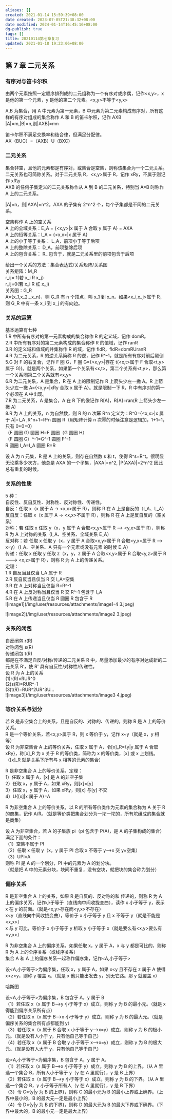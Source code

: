 ```yaml
---
aliases: []
created: 2021-01-14 15:59:39+08:00
date created: 2023-07-05T21:38:32+08:00
date modified: 2024-01-14T16:45:16+08:00
dg-publish: true
tags: []
title: 20210114第七章复习
updated: 2021-01-18 19:23:06+08:00
---
```


## 第 7 章 二元关系
### 有序对与笛卡尔积
由两个元素按照一定顺序排列成的二元组称为一个有序对或序偶，记作\<x,y\>，x 是他的第一个元素，y 是他的第二个元素。\<x,y\>不等于\<y,x\>

A,B 为集合，用 A 中元素为第一元素，B 中元素为第二元素构成有序对，所有这样的有序对组成的集合称作 A 和 B 的笛卡尔积，记作 AXB  
\|A\|=m,\|B\|=n,则\|AXB\|=mn

笛卡尔积不满足交换率和结合律，但满足分配律。  
AX（BUC）=（AXB）U（BXC）
### 
### 二元关系
集合非空，且他的元素都是有序对，或集合是空集，则称该集合为一个二元关系。二元关系也可简称关系。对于二元关系 R，\<x,y\>属于 R，记作 xRy，不属于则记作 xR\y  
AXB 的任何子集定义的二元关系称作从 A 到 B 的二元关系，特别当 A=B 时称作 A 上的二元关系。

\|A\|=n，则\|AXA\|=n^2，AXA 的子集有 2^n^2 个，每个子集都是不同的二元关系。

空集称作 A 上的空关系  
A 上的全域关系：E_A = {\<x,y\>\|x 属于 A 合取 y 属于 A} = AXA  
A 上的恒等关系：I_A = {\<x,x\>\|x 属于 A}  
A 上的小于等于关系： L_A，前项小于等于后项  
A 上的整除关系： D_A，前项整除后项  
A 上的包含关系： R_ 包含于，就是二元关系里的前项包含于后项

给出一个关系的方法：集合表达式/关系矩阵/关系图  
关系矩阵：M_R  
r_ij= 1(若 x_i R x_j)  
r_ij=0(若 x_i R 杠 x_j)  
关系图：G_R  
A={x_1,x_2…x_n}，则 G_R 有 n 个顶点，叫 x_1 到 x_n。如果\<x_i,x_j\>属于 R，则 G_R 中有一条 x_i 到 x_j 的有向边。

### 关系的运算
基本运算有七种  
1.R 中所有有序对的第一元素构成的集合称作 R 的定义域，记作 domR。  
2.R 中所有有序对的第二元素构成的集合称作 R 的值域，记作 ranR  
3.R 的定义域和值域的并集称作 R 的域，记作 fldR，fldR=domRUranR  
4.R 为二元关系，R 的逆关系简称 R 的逆，记作 R^-1，就是所有有序对前后颠倒  
5.G 对 F 的右复合，记作 F 圈 G，F 圈 G={\<x,y\>\|存在 t(\<x,t\>属于 F 合取\<t,y\>属于 G)}。就是两个关系，如果第一个关系有\<x,t\>，第二个关系有\<t,y\>，那么第一个关系圈第二个关系就有\<x,y\>  
6.R 为二元关系，A 是集合，R 在 A 上的限制记作 R 上箭头少左一撇 A。R 上箭头少左一撇 A={\<x,y\>\|xRy 合取 x 属于 A}。就是限制一下 R，R 中有序对的第一个必须在 A 中出现。  
7.R 为二元关系，A 是集合，A 在 R 下的像记作 R\[A\]，R\[A\]=ran(R 上箭头少左一撇 A)  
8.R 为 A 上的关系，n 为自然数，则 R 的 n 次幂 R^n 定义为：R^0={\<x,x\>\|x 属于 A\|=I_A ,R^n+1=R^n 圆圈 R（用矩阵计算 n 次幂的时候注意是逻辑加，1+1=1，只有 0+0=0）  
（F 圆圈 G) 圆圈 H=F 圆圈（G 圆圈 H）  
（F 圆圈 G）^-1=G^-1 圆圈 F^-1  
R 圆圈 I_A=I_A 圆圈 R=R  

设 A 为 n 元集，R 是 A 上的关系，则存在自然数 s 和 t，使得 R^s=R^t。很明显无论乘多少次方，他总是 AXA 的一个子集，\|AXA\|=n^2, \|P(AXA)\|=2^n^2 因此总有重复的时候。

### 关系的性质
5 种：  
自反性、反自反性、对称性、反对称性、传递性。  
自反：任取 x（x 属于 A -\> \<x,x\>属于 R），则称 R 在 A 上是自反的（I_A、L_A）  
反自反：任取 x（x 属于 A -\> \<x,x\>不属于 R），则称 R 在 A 上是反自反的（空关系）  
对称：若 任取 x 任取 y（x，y 属于 A 合取\<x,y\>属于 R --\> \<y,x\>属于 R），则称 R 为 A 上对称的关系（I_A、空关系、全域关系 E_A）  
反对称：若 任取 x 任取 y（x，y 属于 A 合取\<x,y\>属于 R 合取\<y,x\>属于 R --\> x=y）（I_A、空关系、A 只有一个元素或没有元素 的时候 E_A）  
传递：任取 x 任取 y 任取 z（x，y，z 属于 A 合取\<x,y\>属于 R 合取\<y,z\>属于 R ---\> \<x,z\>属于 R），则称 R 为 A 上的传递关系。  
定理：  
1.R 自反当且仅当 I_A 属于 R  
2.R 反自反当且仅当 R 交 I_A=空集  
3.R 在 A 上对称当且仅当 R=R^-1  
4.R 在 A 上反对称当且仅当 R 交 R^-1 包含于 I_A  
5.R 在 A 上传递当且仅当 R 圆圈 R 包含于 R  
![image1](/img/user/resources/attachments/image1-4 3.jpeg)

![image2](/img/user/resources/attachments/image2 3.jpeg)
### 
### 
### 关系的闭包
自反闭包 r(R)  
对称闭包 s(R)  
传递闭包 t(R)  
都是在不满足自反/对称/传递的二元关系 R 中，尽量添加最少的有序对达成新的二元关系 R‘，使 R' 具有自反性/对称性/传递性。  
设 R 为 A 上的关系  
(1)r(R)=RUR^0  
(2)s(R)=RUR^-1  
(3)t(R)=RUR^2UR^3U…  
![image3](/img/user/resources/attachments/image3 4.jpeg)
### 
### 等价关系与划分
若 R 是非空集合上的关系，且是自反的、对称的、传递的，则称 R 是 A 上的等价关系。  
R 是一个等价关系，若\<x,y\>属于 R，则 x 等价于 y，记作 x\~y（就是 x，y 相等）  
设 R 为非空集合 A 上的等价关系，任取 x 属于 A，令\[x\]\_R={y\|y 属于 A 合取 xRy}，称\[x\]\_R 为 x 关于 R 的等价类，简称为 x 的等价类，\[x\] 或 x 上划线。（\[x\]\_R 就是关系下所有与 x 相等的元素的集合）

R 是非空集合 A 上的等价关系，定理：  
1）任取 x 属于 A，\[x\] 是 A 的非空子集  
2）任取 x，y 属于 A，如果 xRy，则\[x\]=\[y\]  
3）任取 x，y 属于 A，如果 xR\y，则\[x\] 与\[y\] 不交  
4）U{\[x\]\|x 属于 A}=A

R 为非空集合 A 上的等价关系，以 R 的所有等价类作为元素的集合称为 A 关于 R 的商集，记作 A/R。（就是等价类把集合划分为一坨一坨的，所有坨组成的集合就是商集）

设 A 为非空集合，若 A 的子集族 pi（pi 包含于 P(A)，是 A 的子集构成的集合）满足下面的条件：  
（1）空集不属于 PI  
（2）任取 x 任取 y（x，y 属于 PI 合取 x 不等于 y--\>x 交 y=空集）  
（3）UPI=A  
则称 PI 是 A 的一个划分，PI 中的元素为 A 的划分块。  
（就是把 A 中的元素分块，块间不重复，没有空块，就把块的集合称为划分）

### 偏序关系
R 是非空集合 A 上的关系，如果 R 是自反的、反对称的和 传递的，则称 R 为 A 上的偏序关系，记作小于等于（直线向中间收拢变曲），读作 x 小于等于 y，表示 x 在 y 的前面。（就是\<x,y\>存在而\<y,x\>不存在）  
x\<y（直线向中间收拢变曲），等价于 x 小于等于 y 且 x 不等于 y（就是不能是\<x,x\>）  
x 与 y 可比，等价于 x 小于等于 y 析取 y 小于等于 x（就是要么有\<x,y\>要么有\<y,x\>）

R 为非空集合 A 上的偏序关系，如果任取 x，y 属于 A，x 与 y 都是可比的，则称 R 为 A 上的全序关系（或线序关系）  
集合 A 和 A 上的偏序关系一起称作偏序集，记作\<A,小于等于\>

设\<A,小于等于\>为偏序集，任取 x，y 属于 A，如果 x\<y 且不存在 z 属于 A 使得 x\<z\<y，则称 y 覆盖 x。（就是 x 他只能出发去 y，别无它路。那 y 就覆盖 x）

哈斯图

设\<A,小于等于\>为偏序集，B 包含于 A，y 属于 B  
（1）若任取 x（x 属于 B--\>y 小于等于 x）成立，则称 y 为 B 的最小元。（就是 x 得能到偏序关系所有点）  
（2）若任取 x（x 属于 B--\>x 小于等于 y）成立，则称 y 为 B 的最大元。（就是偏序关系的集合所有点都能到 y）  
（3）若任取 x（x 属于 B 合取 x 小于等于 y--\>x=y）成立，则称 y 为 B 的极小元。（就是没有人小于 y，只有他自己等于自己）  
（4）若任取 x（x 属于 B 合取 y 小于等于 x--\>x=y）成立，则称 y 为 B 的极大元。（就是没有人大于 y，只有他自己等于自己）

设\<A,小于等于\>为偏序集，B 包含于 A，y 属于 A。  
（1）若任取 x（x 属于 B--\>x 小于等于 y）成立，则称 y 为 B 的上界。（从 A 里选一个集合 B，所有人小于等于 y（y 在 A 里就行），y 是 B 上界）  
（2）若任取 x（x 属于 B--\>y 小于等于 x）成立，则称 y 为 B 的下界。（从 A 里选一个集合 B，y 小于等于所有人（y 在 A 里就行），y 是 B 下界）  
（3）令 C={y\|y 为 B 的上界}，则称 C 的最小元为 B 的最小上界或上确界。（上界中最小的，B 的最大元一定是最小上界）  
（4）令 D={y\|y 为 B 的下界}，则称 D 的最大元为 B 的最大下界或下确界。（下界中最大的，B 的最小元一定是最大上界）